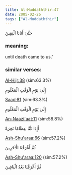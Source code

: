 ```yaml
---
title: Al-Muddaththir:47
date: 2005-02-26
tags: ["Al-Muddaththir"]
---
```

حَتَّىٰ أَتَانَا الْيَقِينُ
### meaning: 
until death came to us.’
### similar verses: 

[Al-Hijr:38](/15/38) (sim:63.3%)

إِلَىٰ يَوْمِ الْوَقْتِ الْمَعْلُومِ

[Saad:81](/38/81) (sim:63.3%)

إِلَىٰ يَوْمِ الْوَقْتِ الْمَعْلُومِ

[An-Naazi'aat:11](/79/11) (sim:58.8%)

أَإِذَا كُنَّا عِظَامًا نَخِرَةً

[Ash-Shu'araa:66](/26/66) (sim:57.2%)

ثُمَّ أَغْرَقْنَا الْآخَرِينَ

[Ash-Shu'araa:120](/26/120) (sim:57.2%)

ثُمَّ أَغْرَقْنَا بَعْدُ الْبَاقِينَ
